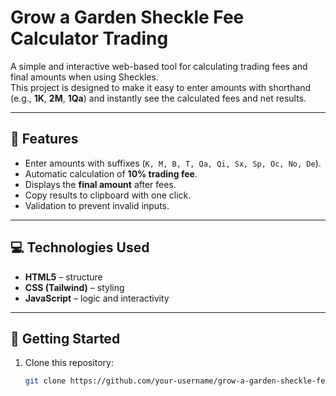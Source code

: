# Grow a Garden Sheckle Fee Calculator Trading

A simple and interactive web-based tool for calculating trading fees and final amounts when using Sheckles.  
This project is designed to make it easy to enter amounts with shorthand (e.g., **1K**, **2M**, **1Qa**) and instantly see the calculated fees and net results.

---

## 🌱 Features
- Enter amounts with suffixes (`K, M, B, T, Qa, Qi, Sx, Sp, Oc, No, De`).
- Automatic calculation of **10% trading fee**.
- Displays the **final amount** after fees.
- Copy results to clipboard with one click.
- Validation to prevent invalid inputs.

---

## 💻 Technologies Used
- **HTML5** – structure
- **CSS (Tailwind)** – styling
- **JavaScript** – logic and interactivity

---

## 🚀 Getting Started
1. Clone this repository:
   ```bash
   git clone https://github.com/your-username/grow-a-garden-sheckle-fee-calculator-trading.git
